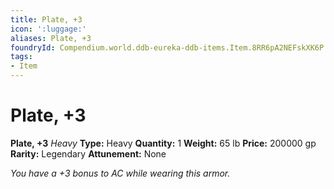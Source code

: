 ```yaml
---
title: Plate, +3
icon: ':luggage:'
aliases: Plate, +3
foundryId: Compendium.world.ddb-eureka-ddb-items.Item.8RR6pA2NEFskXK6P
tags:
- Item
---
```


# Plate, +3

**Plate, +3**
_Heavy_
**Type:** Heavy
**Quantity:** 1
**Weight:** 65 lb
**Price:** 200000 gp
**Rarity:** Legendary
**Attunement:** None

*You have a +3 bonus to AC while wearing this armor.*